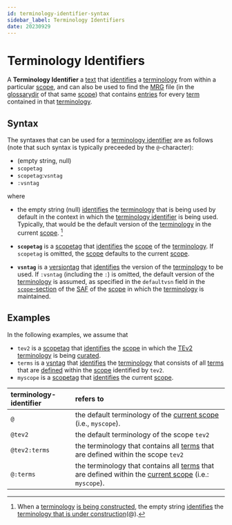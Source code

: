 ```yaml
---
id: terminology-identifier-syntax
sidebar_label: Terminology Identifiers
date: 20230929
---
```


# Terminology Identifiers

A **Terminology Identifier** a [text](identifier@) that [identifies](@) a [terminology](@) from within a particular [scope](@), and can also be used to find the [MRG](@) file (in the [glossarydir](@) of that same [scope](@)) that contains [entries](mrg-entry@) for every [term](@) contained in that [terminology](@).

## Syntax

The syntaxes that can be used for a [terminology identifier](@) are as follows (note that such syntax is typically preceeded by the `@`-character): 

- (empty string, null)
- `scopetag`
- `scopetag`:`vsntag`
- `:vsntag`

where

- the empty string (null) [identifies](@) the [terminology](@) that is being used by default in the context in which the [terminology identifier](@) is being used. Typically, that would be the default version of the [terminology](@) in the current [scope](@). [^1]

[^1]: When a [terminology](@) [is being constructed](/docs/spec-tools/terminology-construction), the empty string [identifies](@) the [terminology that is under construction](terminology-under-construction)(@).

- **`scopetag`** is a [scopetag](@) that [identifies](@) the [scope](@) of the [terminology](@). If `scopetag` is omitted, the [scope](@) defaults to the current [scope](@).

- **`vsntag`** is a [versiontag](@) that [identifies](@) the  version of the [terminology](@) to be used. If `:vsntag` (including the `:`) is omitted, the default version of the [terminology](@) is assumed, as specified in the `defaultvsn` field in the [`scope`-section](/docs/spec-files/saf#scope-section) of the [SAF](@) of the [scope](@) in which the [terminology](@) is maintained.


## Examples

In the following examples, we assume that 
- `tev2` is a [scopetag](@) that [identifies](@) the [scope](@) in which the [TEv2](@) [terminology](@) is being [curated](@). 
- `terms` is a [vsntag](@) that [identifies](@) the [terminology](@) that consists of all [terms](@) that are [defined](@) within the [scope](@) identified by `tev2`.
- `myscope` is a [scopetag](@) that [identifies](@) the current [scope](@).

| terminology-identifier | refers to |
| :--------------------- | :-------- |
| `@`                    | the default terminology of the [current scope](@) (i.e., `myscope`). |
| `@tev2`                | the default terminology of the scope `tev2` |
| `@tev2:terms`          | the terminology that contains all [terms](@) that are defined within the scope `tev2` |
| `@:terms`              | the terminology that contains all [terms](@) that are defined within the [current scope](@) (i.e.: `myscope`). |